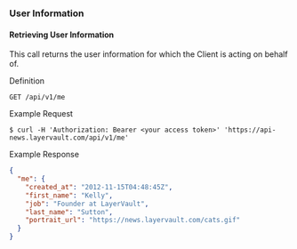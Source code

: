 ### User Information

#### Retrieving User Information

This call returns the user information for which the Client is acting on behalf of.

 Definition

    GET /api/v1/me

 Example Request

    $ curl -H 'Authorization: Bearer <your access token>' 'https://api-news.layervault.com/api/v1/me'

 Example Response

```json
{
  "me": {
    "created_at": "2012-11-15T04:48:45Z",
    "first_name": "Kelly",
    "job": "Founder at LayerVault",
    "last_name": "Sutton",
    "portrait_url": "https://news.layervault.com/cats.gif"
  }
}
```